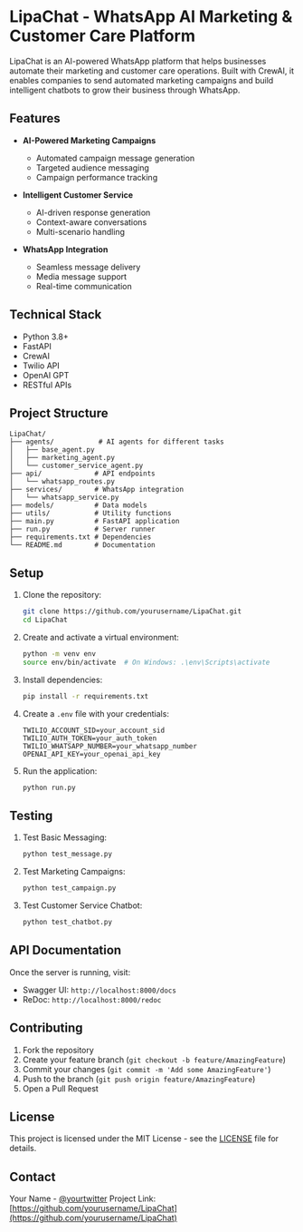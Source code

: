 # LipaChat - WhatsApp AI Marketing & Customer Care Platform

LipaChat is an AI-powered WhatsApp platform that helps businesses automate their marketing and customer care operations. Built with CrewAI, it enables companies to send automated marketing campaigns and build intelligent chatbots to grow their business through WhatsApp.

## Features

- **AI-Powered Marketing Campaigns**
  - Automated campaign message generation
  - Targeted audience messaging
  - Campaign performance tracking

- **Intelligent Customer Service**
  - AI-driven response generation
  - Context-aware conversations
  - Multi-scenario handling

- **WhatsApp Integration**
  - Seamless message delivery
  - Media message support
  - Real-time communication

## Technical Stack

- Python 3.8+
- FastAPI
- CrewAI
- Twilio API
- OpenAI GPT
- RESTful APIs

## Project Structure

```
LipaChat/
├── agents/           # AI agents for different tasks
│   ├── base_agent.py
│   ├── marketing_agent.py
│   └── customer_service_agent.py
├── api/             # API endpoints
│   └── whatsapp_routes.py
├── services/        # WhatsApp integration
│   └── whatsapp_service.py
├── models/          # Data models
├── utils/           # Utility functions
├── main.py          # FastAPI application
├── run.py           # Server runner
├── requirements.txt # Dependencies
└── README.md        # Documentation
```

## Setup

1. Clone the repository:
   ```bash
   git clone https://github.com/yourusername/LipaChat.git
   cd LipaChat
   ```

2. Create and activate a virtual environment:
   ```bash
   python -m venv env
   source env/bin/activate  # On Windows: .\env\Scripts\activate
   ```

3. Install dependencies:
   ```bash
   pip install -r requirements.txt
   ```

4. Create a `.env` file with your credentials:
   ```
   TWILIO_ACCOUNT_SID=your_account_sid
   TWILIO_AUTH_TOKEN=your_auth_token
   TWILIO_WHATSAPP_NUMBER=your_whatsapp_number
   OPENAI_API_KEY=your_openai_api_key
   ```

5. Run the application:
   ```bash
   python run.py
   ```

## Testing

1. Test Basic Messaging:
   ```bash
   python test_message.py
   ```

2. Test Marketing Campaigns:
   ```bash
   python test_campaign.py
   ```

3. Test Customer Service Chatbot:
   ```bash
   python test_chatbot.py
   ```

## API Documentation

Once the server is running, visit:
- Swagger UI: `http://localhost:8000/docs`
- ReDoc: `http://localhost:8000/redoc`

## Contributing

1. Fork the repository
2. Create your feature branch (`git checkout -b feature/AmazingFeature`)
3. Commit your changes (`git commit -m 'Add some AmazingFeature'`)
4. Push to the branch (`git push origin feature/AmazingFeature`)
5. Open a Pull Request

## License

This project is licensed under the MIT License - see the [LICENSE](LICENSE) file for details.

## Contact

Your Name - [@yourtwitter](https://twitter.com/yourtwitter)
Project Link: [https://github.com/yourusername/LipaChat](https://github.com/yourusername/LipaChat) 